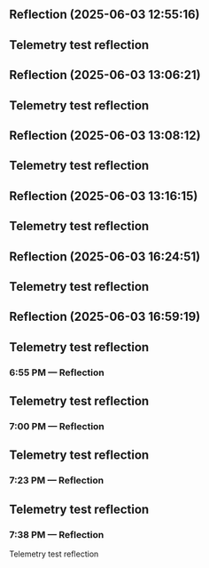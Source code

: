 

## Reflection (2025-06-03 12:55:16)

Telemetry test reflection
---


## Reflection (2025-06-03 13:06:21)

Telemetry test reflection
---


## Reflection (2025-06-03 13:08:12)

Telemetry test reflection
---


## Reflection (2025-06-03 13:16:15)

Telemetry test reflection
---


## Reflection (2025-06-03 16:24:51)

Telemetry test reflection
---


## Reflection (2025-06-03 16:59:19)

Telemetry test reflection
---


### 6:55 PM — Reflection

Telemetry test reflection
---


### 7:00 PM — Reflection

Telemetry test reflection
---


### 7:23 PM — Reflection

Telemetry test reflection
---


### 7:38 PM — Reflection

Telemetry test reflection